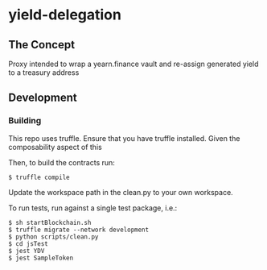 # yield-delegation

## The Concept
Proxy intended to wrap a yearn.finance vault and re-assign generated yield to a treasury address


## Development
### Building
This repo uses truffle. Ensure that you have truffle installed. Given the composability aspect of this

Then, to build the contracts run:
```
$ truffle compile
```

Update the workspace path in the clean.py to your own workspace.

To run tests, run against a single test package, i.e.:
```
$ sh startBlockchain.sh
$ truffle migrate --network development
$ python scripts/clean.py
$ cd jsTest
$ jest YDV
$ jest SampleToken
```
